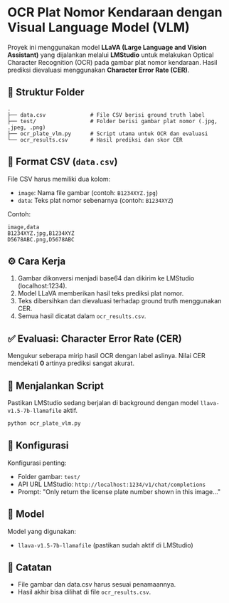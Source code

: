 # OCR Plat Nomor Kendaraan dengan Visual Language Model (VLM)

Proyek ini menggunakan model **LLaVA (Large Language and Vision Assistant)** yang dijalankan melalui **LMStudio** untuk melakukan Optical Character Recognition (OCR) pada gambar plat nomor kendaraan. Hasil prediksi dievaluasi menggunakan **Character Error Rate (CER)**.

## 📁 Struktur Folder

```
.
├── data.csv              # File CSV berisi ground truth label
├── test/                 # Folder berisi gambar plat nomor (.jpg, .jpeg, .png)
├── ocr_plate_vlm.py      # Script utama untuk OCR dan evaluasi
└── ocr_results.csv       # Hasil prediksi dan skor CER
```

## 📄 Format CSV (`data.csv`)

File CSV harus memiliki dua kolom:
- `image`: Nama file gambar (contoh: `B1234XYZ.jpg`)
- `data`: Teks plat nomor sebenarnya (contoh: `B1234XYZ`)

Contoh:
```csv
image,data
B1234XYZ.jpg,B1234XYZ
D5678ABC.png,D5678ABC
```

## ⚙️ Cara Kerja

1. Gambar dikonversi menjadi base64 dan dikirim ke LMStudio (localhost:1234).
2. Model LLaVA memberikan hasil teks prediksi plat nomor.
3. Teks dibersihkan dan dievaluasi terhadap ground truth menggunakan CER.
4. Semua hasil dicatat dalam `ocr_results.csv`.

## ✅ Evaluasi: Character Error Rate (CER)

Mengukur seberapa mirip hasil OCR dengan label aslinya. Nilai CER mendekati **0** artinya prediksi sangat akurat.

## 🚀 Menjalankan Script

Pastikan LMStudio sedang berjalan di background dengan model `llava-v1.5-7b-llamafile` aktif.

```bash
python ocr_plate_vlm.py
```

## 🔧 Konfigurasi

Konfigurasi penting:
- Folder gambar: `test/`
- API URL LMStudio: `http://localhost:1234/v1/chat/completions`
- Prompt: "Only return the license plate number shown in this image..."

## 🧠 Model

Model yang digunakan:
- `llava-v1.5-7b-llamafile` (pastikan sudah aktif di LMStudio)

## 📌 Catatan

- File gambar dan data.csv harus sesuai penamaannya.
- Hasil akhir bisa dilihat di file `ocr_results.csv`.